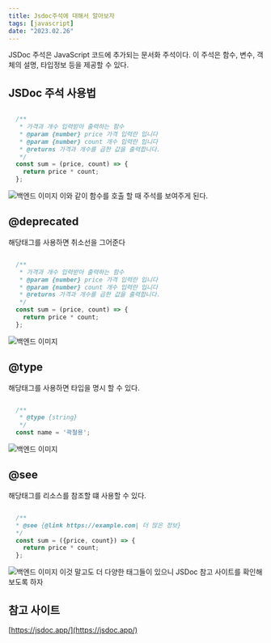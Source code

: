 ```yaml
---
title: Jsdoc주석에 대해서 알아보자
tags: [javascript]
date: "2023.02.26"
---
```

JSDoc 주석은 JavaScript 코드에 추가되는 문서화 주석이다. 이 주석은 함수, 변수, 객체의 설명, 타입정보 등을 제공할 수 있다. 

## JSDoc 주석 사용법 

```javascript

  /**
   * 가격과 개수 입력받아 출력하는 함수
   * @param {number} price 가격 입력란 입니다
   * @param {number} count 개수 입력란 입니다
   * @returns 가격과 개수를 곱한 값을 출력합니다.
   */
  const sum = (price, count) => {
    return price * count;
  };


```
![백엔드 이미지](/img/javascript/Jsdoc/example1.png)
이와 같이 함수를 호출 할 때 주석를 보여주게 된다.

## @deprecated 

해당태그를 사용하면 취소선을 그어준다

```javascript

  /**
   * 가격과 개수 입력받아 출력하는 함수
   * @param {number} price 가격 입력란 입니다
   * @param {number} count 개수 입력란 입니다
   * @returns 가격과 개수를 곱한 값을 출력합니다.
   */
  const sum = (price, count) => {
    return price * count;
  };


```
![백엔드 이미지](/img/javascript/Jsdoc/example2.png)
## @type 

해당태그를 사용하면 타입을 명시 할 수 있다.

```javascript

  /**
   * @type {string}
   */
  const name = '곽철용';


```
![백엔드 이미지](/img/javascript/Jsdoc/example3.png)
## @see 

해당태그를 리소스를 참조할 떄 사용할 수 있다.

```javascript

  /**
  * @see {@link https://example.com| 더 많은 정보}
  */
  const sum = ({price, count}) => {
    return price * count;
  };


```
![백엔드 이미지](/img/javascript/Jsdoc/example4.png)
이것 말고도 더 다양한 태그들이 있으니 JSDoc 참고 사이트를 확인해보도록 하자

## 참고 사이트 

[https://jsdoc.app/](https://jsdoc.app/) 
